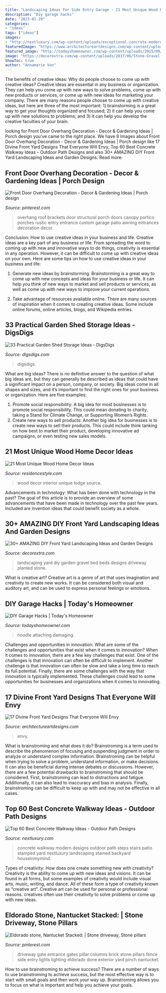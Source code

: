 ```yaml
---
title: "Landscaping Ideas For Side Entry Garage - 21 Most Unique Wood Home Decor Ideas"
description: "Diy garage hacks"
date: "2023-01-29"
categories:
- "ideas"
tags: ["ideas"]
images:
- "http://nextluxury.com/wp-content/uploads/exceptional-concrete-modern-steps-walkway-ideas.jpg"
featuredImage: "https://www.architectureartdesigns.com/wp-content/uploads/2016/05/14-71-768x576.jpg"
featured_image: "http://todayshomeowner.com/wp-content/uploads/2015/09/diy-garage-hacks-1-pool-noodle-wall-bumper.jpg"
image: "https://decorextra.com/wp-content/uploads/2017/06/Stone-Gravel-Planted-Beds-Front-Yard-Landscaping-Ideas-and-projects.jpg"
ShowToc: true
author: "Annamarie Von"
---
```



The benefits of creative ideas: Why do people choose to come up with creative ideas?
Creative ideas are essential in any business or organization. They can help you come up with new ways to solve problems, come up with new products or services, or come up with new ideas for marketing your company. There are many reasons people choose to come up with creative ideas, but here are three of the most important: 1) brainstorming is a great way to get your thoughts organized and focused; 2) it can help you come up with new solutions to problems; and 3) it can help you develop the creative faculties of your brain.

	

		
looking for Front Door Overhang Decoration - Decor &amp; Gardening Ideas | Porch design you've came to the right place. We have 8 Images about Front Door Overhang Decoration - Decor &amp; Gardening Ideas | Porch design like 17 Divine Front Yard Designs That Everyone Will Envy, Top 60 Best Concrete Walkway Ideas - Outdoor Path Designs and also 30+ AMAZING DIY Front Yard Landscaping Ideas and Garden Designs. Read more:
		
    
## Front Door Overhang Decoration - Decor &amp; Gardening Ideas | Porch Design

<img loading=lazy src="https://i.pinimg.com/736x/04/4a/af/044aaf398529667be65b862d1fcc4d3a.jpg" onerror="this.onerror=null;this.src='https://tse4.mm.bing.net/th?id=OIP.afeHdM6Fiwxx11AYcSRGDwHaJ3&amp;pid=15.1';" alt="Front Door Overhang Decoration - Decor &amp; Gardening Ideas | Porch design">

_Source: pinterest.com_

>overhang roof brackets door structural porch doors canopy portico porches rustic entry entrance custom garage patio awning entrances decoration decor. 

	

Conclusion: How to use creative ideas in your business and life.
Creative ideas are a key part of any business or life. From spreading the word to coming up with new and innovative ways to do things, creativity is essential in any operation. However, it can be difficult to come up with creative ideas on your own. Here are some tips on how to use creative ideas in your business and life: 
1) Generate new ideas by brainstorming. Brainstorming is a great way to come up with new concepts and ideas for your business or life. It can help you think of new ways to market and sell products or services, as well as come up with new ways to improve your current operations. 

2) Take advantage of resources available online. There are many sources of inspiration when it comes to creating creative ideas. Some include online forums, online articles, blogs, and Wikipedia entries.

    
## 33 Practical Garden Shed Storage Ideas - DigsDigs

<img loading=lazy src="https://www.digsdigs.com/photos/practical-garden-shed-storage-ideas-3.jpg" onerror="this.onerror=null;this.src='https://tse4.mm.bing.net/th?id=OIP.h9jBRo12zIIRDk5_JMbrnAAAAA&amp;pid=15.1';" alt="33 Practical Garden Shed Storage Ideas - DigsDigs">

_Source: digsdigs.com_

>digsdigs. 

	

What are big ideas?
There is no definitive answer to the question of what big ideas are, but they can generally be described as ideas that could have a significant impact on a person, company, or society. Big ideas come in all shapes and sizes, and it’s important to find the right ones for your business or organization. Here are five examples: 
1. Promote social responsibility: A big idea for most businesses is to promote social responsibility. This could mean donating to charity, taking a Stand for Climate Change, or Supporting Women’s Rights. 
2. Create new ways to sell products: Another big idea for businesses is to create new ways to sell their products. This could include think tanking on how best to market their product, developing innovative ad campaigns, or even testing new sales models. 

    
## 21 Most Unique Wood Home Decor Ideas

<img loading=lazy src="https://www.residencestyle.com/wp-content/uploads/2015/02/Sun-Valley-Family-Lodge-Wood-Interior.jpg" onerror="this.onerror=null;this.src='https://tse4.mm.bing.net/th?id=OIP.PN6HXoopO7nFsj1Ym7srnQHaLH&amp;pid=15.1';" alt="21 Most Unique Wood Home Decor Ideas">

_Source: residencestyle.com_

>wood decor interior unique lodge source. 

	

Advancements in technology: What has been done with technology in the past?
The goal of this article is to provide an overview of some advancements that have been made in technology over the past few years. Included are invention ideas that could benefit society as a whole.

    
## 30+ AMAZING DIY Front Yard Landscaping Ideas And Garden Designs

<img loading=lazy src="https://decorextra.com/wp-content/uploads/2017/06/Stone-Gravel-Planted-Beds-Front-Yard-Landscaping-Ideas-and-projects.jpg" onerror="this.onerror=null;this.src='https://tse1.mm.bing.net/th?id=OIP.bqxpRu-57X5KcTONsMMtcAHaLH&amp;pid=15.1';" alt="30+ AMAZING DIY Front Yard Landscaping Ideas and Garden Designs">

_Source: decorextra.com_

>landscaping yard diy garden gravel bed beds designs driveway planted stone. 

	

What is creative art?
Creative art is a genre of art that uses imagination and creativity to create new works. It can be considered both visual and auditory art, and can be used to express personal feelings or emotions.

    
## DIY Garage Hacks | Today&#039;s Homeowner

<img loading=lazy src="http://todayshomeowner.com/wp-content/uploads/2015/09/diy-garage-hacks-1-pool-noodle-wall-bumper.jpg" onerror="this.onerror=null;this.src='https://tse2.mm.bing.net/th?id=OIP.2tLT8xCGgi4jj1qhBwimIwHaDo&amp;pid=15.1';" alt="DIY Garage Hacks | Today&#039;s Homeowner">

_Source: todayshomeowner.com_

>noodle attaching damaging. 

	

Challenges and opportunities in innovation: What are some of the challenges and opportunities that exist when it comes to innovation?
When it comes to innovation, there are a few key challenges that exist. One of the challenges is that innovation can often be difficult to implement. Another challenge is that innovation can often be slow and take a long time to reach its full potential. Finally, there are some challenges with the way that innovation is typically implemented. These challenges could lead to some opportunities for businesses and organizations when it comes to innovating.

    
## 17 Divine Front Yard Designs That Everyone Will Envy

<img loading=lazy src="https://www.architectureartdesigns.com/wp-content/uploads/2016/05/14-71-768x576.jpg" onerror="this.onerror=null;this.src='https://tse2.mm.bing.net/th?id=OIP.zK6jjvZuIwgtYOktO1rROAHaFj&amp;pid=15.1';" alt="17 Divine Front Yard Designs That Everyone Will Envy">

_Source: architectureartdesigns.com_

>envy. 

	

What is brainstroming and what does it do?
Brainstroming is a term used to describe the phenomenon of focusing and suspending judgment in order to analyze or understand complex information. Brainstroming can be helpful when trying to solve a problem, understand information, or make decisions. It can also be beneficial during intense debates or discussions. However, there are a few potential drawbacks to brainstroming that should be considered. First, brainstroming can lead to distractions and fatigue. Additionally, it can also lead to inaccuracy and bias in analysis. Finally, brainstroming can be difficult to keep up with and may not be effective in all cases.

    
## Top 60 Best Concrete Walkway Ideas - Outdoor Path Designs

<img loading=lazy src="http://nextluxury.com/wp-content/uploads/exceptional-concrete-modern-steps-walkway-ideas.jpg" onerror="this.onerror=null;this.src='https://tse1.mm.bing.net/th?id=OIP.3XEd51Nd4N5vt4sZ2xZTjwHaHN&amp;pid=15.1';" alt="Top 60 Best Concrete Walkway Ideas - Outdoor Path Designs">

_Source: nextluxury.com_

>concrete walkway modern designs outdoor path steps stairs patio stamped yard nextluxury landscaping stained backyard houseinmymind. 

	

Types of creativity: How does one create something new with creativity?
Creativity is the ability to come up with new ideas and visions. It can be found in all forms, but some examples of creativity would include visual arts, music, writing, and dance. All of these form a type of creativity known as “creative art”. Creative art can be used for personal or professional reasons. creatives often use their creativity to solve problems or come up with new ideas.

    
## Eldorado Stone, Nantucket Stacked: | Stone Driveway, Stone Pillars

<img loading=lazy src="https://i.pinimg.com/736x/12/f5/21/12f52102cbcc5ea661d06f2210a250e3.jpg" onerror="this.onerror=null;this.src='https://tse3.mm.bing.net/th?id=OIP.hqCOFknqxV9fAumyh6y2TQHaLH&amp;pid=15.1';" alt="Eldorado stone, Nantucket Stacked: | Stone driveway, Stone pillars">

_Source: pinterest.com_

>driveway gate entrance gates pillar columns brick stone pillars fence side entry lights lighting eldorado done exterior yard pinch nantucket. 

	

How to use brainstroming to achieve success?
There are a number of ways to use brainstroming to achieve success, but the most effective way is to start with small goals and then work your way up. Brainstroming allows you to focus on what is important and help you achieve your goals.

